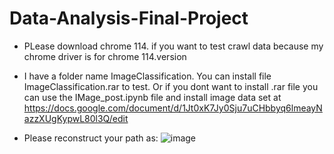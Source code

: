 # Data-Analysis-Final-Project
- PLease download chrome 114. if you want to test crawl data because my chrome driver is for chrome 114.version
- I have a folder name ImageClassification. You can install file ImageClassification.rar to test. Or if you dont want to install .rar file you can use the IMage_post.ipynb file and install image data set at https://docs.google.com/document/d/1Jt0xK7Jy0Sju7uCHbbyq6lmeayNazzXUgKypwL80l3Q/edit

- Please reconstruct your path as:
![image](https://github.com/dukeNG2012/Data-Analysis-Final-project/assets/108057410/ffa3596a-c783-46d9-9c99-40a051f1cd82)



